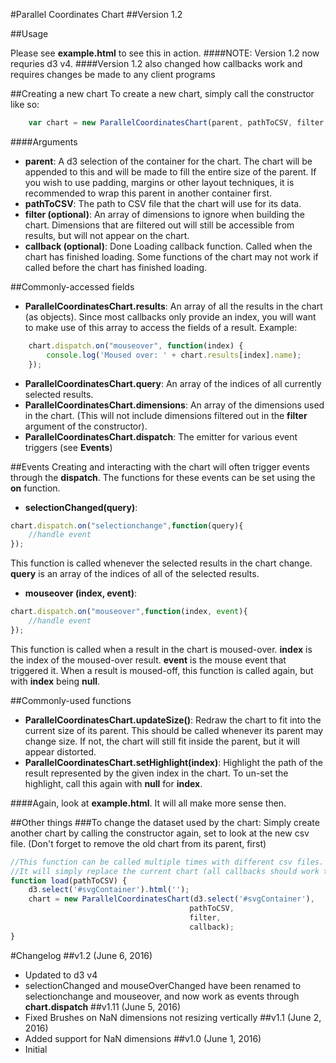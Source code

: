 #Parallel Coordinates Chart
##Version 1.2

##Usage

Please see **example.html** to see this in action.
####NOTE: Version 1.2 now requries d3 v4.
####Version 1.2 also changed how callbacks work and requires changes be made to any client programs

##Creating a new chart
To create a new chart, simply call the constructor like so:
```javascript
	var chart = new ParallelCoordinatesChart(parent, pathToCSV, filter, callback);
```
####Arguments
* **parent**: A d3 selection of the container for the chart. The chart will be appended to this and will be made to fill the entire size of the parent. If you wish to use padding, margins or other layout techniques, it is recommended to wrap this parent in another container first.
* **pathToCSV**: The path to CSV file that the chart will use for its data.
* **filter (optional)**: An array of dimensions to ignore when building the chart. Dimensions that are filtered out will still be accessible from results, but will not appear on the chart.
* **callback (optional)**: Done Loading callback function. Called when the chart has finished loading. Some functions of the chart may not work if called before the chart has finished loading.

##Commonly-accessed fields
* **ParallelCoordinatesChart.results**: An array of all the results in the chart (as objects). Since most callbacks only provide an index, you will want to make use of this array to access the fields of a result.
Example:
```javascript
	chart.dispatch.on("mouseover", function(index) {
		console.log('Moused over: ' + chart.results[index].name);
	});
```
* **ParallelCoordinatesChart.query**: An array of the indices of all currently selected results.
* **ParallelCoordinatesChart.dimensions**: An array of the dimensions used in the chart. (This will not include dimensions filtered out in the **filter** argument of the constructor).
* **ParallelCoordinatesChart.dispatch**: The emitter for various event triggers (see **Events**)

##Events
Creating and interacting with the chart will often trigger events through the **dispatch**. The functions for these events can be set using the **on** function.
* **selectionChanged(query)**: 
```javascript
chart.dispatch.on("selectionchange",function(query){
	//handle event
});
```
This function is called whenever the selected results in the chart change. **query** is an array of the indices of all of the selected results.
* **mouseover (index, event)**:
```javascript
chart.dispatch.on("mouseover",function(index, event){
	//handle event
});
```
This function is called when a result in the chart is moused-over. **index** is the index of the moused-over result. **event** is the mouse event that triggered it. When a result is moused-off, this function is called again, but with **index** being **null**.

##Commonly-used functions
* **ParallelCoordinatesChart.updateSize()**: Redraw the chart to fit into the current size of its parent. This should be called whenever its parent may change size. If not, the chart will still fit inside the parent, but it will appear distorted.
* **ParallelCoordinatesChart.setHighlight(index)**: Highlight the path of the result represented by the given index in the chart. To un-set the highlight, call this again with **null** for **index**.

####Again, look at **example.html**. It will all make more sense then.

##Other things
###To change the dataset used by the chart:
Simply create another chart by calling the constructor again, set to look at the new csv file. (Don't forget to remove the old chart from its parent, first)
```javascript
//This function can be called multiple times with different csv files.
//It will simply replace the current chart (all callbacks should work the same)
function load(pathToCSV) {
	d3.select('#svgContainer').html('');
	chart = new ParallelCoordinatesChart(d3.select('#svgContainer'),
										pathToCSV,
										filter,
										callback);
}
```

#Changelog
##v1.2 (June 6, 2016)
- Updated to d3 v4
- selectionChanged and mouseOverChanged have been renamed to selectionchange and mouseover, and now work as events through **chart.dispatch**
##v1.11 (June 5, 2016)
- Fixed Brushes on NaN dimensions not resizing vertically
##v1.1 (June 2, 2016)
- Added support for NaN dimensions
##v1.0 (June 1, 2016)
- Initial


